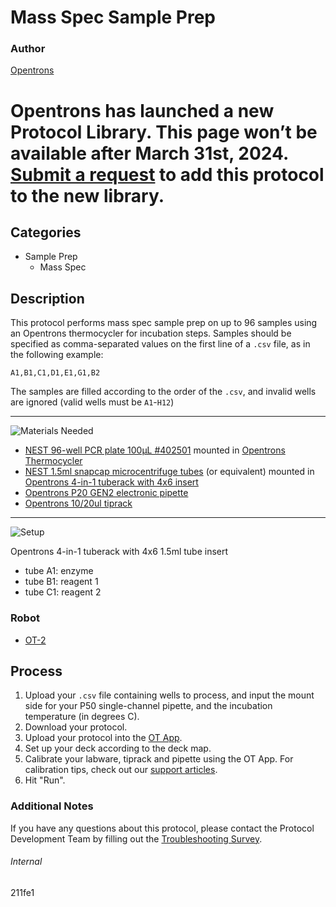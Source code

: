 # Mass Spec Sample Prep

### Author
[Opentrons](https://opentrons.com/)


# Opentrons has launched a new Protocol Library. This page won’t be available after March 31st, 2024. [Submit a request](https://docs.google.com/forms/d/e/1FAIpQLSdYYp9QCKow4nn0KlCVsMS3HX0eJ0N9O7-erajKvcpT0lWbSg/viewform) to add this protocol to the new library.

## Categories
* Sample Prep
	* Mass Spec

## Description
This protocol performs mass spec sample prep on up to 96 samples using an Opentrons thermocycler for incubation steps. Samples should be specified as comma-separated values on the first line of a `.csv` file, as in the following example:
```
A1,B1,C1,D1,E1,G1,B2
```

The samples are filled according to the order of the `.csv`, and invalid wells are ignored (valid wells must be `A1`-`H12`)

---
![Materials Needed](https://s3.amazonaws.com/opentrons-protocol-library-website/custom-README-images/001-General+Headings/materials.png)

* [NEST 96-well PCR plate 100µL #402501](http://www.cell-nest.com/page94?_l=en&product_id=97&product_category=96) mounted in [Opentrons Thermocycler](https://shop.opentrons.com/collections/hardware-modules/products/thermocycler-module)
* [NEST 1.5ml snapcap microcentrifuge tubes](https://shop.opentrons.com/collections/verified-consumables/products/nest-microcentrifuge-tubes) (or equivalent) mounted in [Opentrons 4-in-1 tuberack with 4x6 insert](https://shop.opentrons.com/collections/verified-labware/products/tube-rack-set-1)
* [Opentrons P20 GEN2 electronic pipette](https://shop.opentrons.com/collections/ot-2-pipettes/products/single-channel-electronic-pipette)
* [Opentrons 10/20ul tiprack](https://shop.opentrons.com/collections/opentrons-tips/products/opentrons-10ul-tips)


---
![Setup](https://s3.amazonaws.com/opentrons-protocol-library-website/custom-README-images/001-General+Headings/Setup.png)

Opentrons 4-in-1 tuberack with 4x6 1.5ml tube insert
* tube A1: enzyme
* tube B1: reagent 1
* tube C1: reagent 2

### Robot
* [OT-2](https://opentrons.com/ot-2)

## Process
1. Upload your `.csv` file containing wells to process, and input the mount side for your P50 single-channel pipette, and the incubation temperature (in degrees C).
2. Download your protocol.
3. Upload your protocol into the [OT App](https://opentrons.com/ot-app).
4. Set up your deck according to the deck map.
5. Calibrate your labware, tiprack and pipette using the OT App. For calibration tips, check out our [support articles](https://support.opentrons.com/en/collections/1559720-guide-for-getting-started-with-the-ot-2).
6. Hit "Run".

### Additional Notes
If you have any questions about this protocol, please contact the Protocol Development Team by filling out the [Troubleshooting Survey](https://protocol-troubleshooting.paperform.co/).

###### Internal
211fe1
